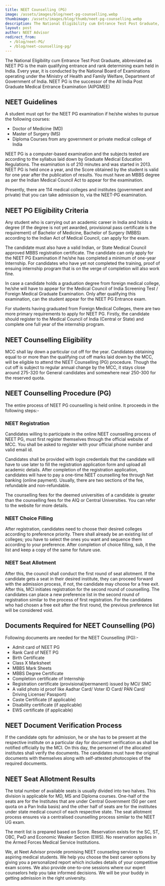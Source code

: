 ```yaml
---
title: NEET Counselling (PG)
image: /assets/images/blog/neet-pg-counselling.webp
thumbimage: /assets/images/blog/thumb/neet-pg-counselling.webp
description: The National Eligibility cum Entrance Test Post Graduate, abbreviated as NEET PG is the main qualifying entrance and rank determining exam held in India.
layout: post
author: NEET Advisor
redirect_from:
  - /blog/neet-PG/
  - /blog/neet-counselling-pg/
---
```


The National Eligibility cum Entrance Test Post Graduate, abbreviated as NEET PG is the main qualifying entrance and rank determining exam held in India. Every year, it is conducted by the National Board of Examinations operating under the Ministry of Health and Family Welfare, Department of Government of India. NEET PG is the successor of the All India Post Graduate Medical Entrance Examination (AIPGMEE)

## NEET Guidelines

A student must opt for the NEET PG examination if he/she wishes to pursue the following courses:

- Doctor of Medicine (MD)
- Master of Surgery (MS)
- Diploma Courses from any government or private medical college of India

NEET PG is a computer-based examination and the subjects tested are according to the syllabus laid down by Graduate Medical Education Regulations. The examination is of 210 minutes and was started in 2013. NEET PG is held once a year, and the Score obtained by the student is valid for one year after the publication of results. You must have an MBBS degree as per the Indian Medical Council Act to appear for the examination.

Presently, there are 114 medical colleges and institutes (government and private) that you can take admission to, via the NEET-PG examination.

## NEET PG Eligibility Criteria

Any student who is carrying out an academic career in India and holds a degree (if the degree is not yet awarded, provisional pass certificate is the requirement) of Bachelor of Medicine, Bachelor of Surgery (MBBS) according to the Indian Act of Medical Council, can apply for the exam.

The candidate must also have a valid Indian, or State Medical Council approved MBBS registration certificate. The candidate can only apply for the NEET PG Examination if he/she has completed a minimum of one-year Internship. For candidates who have yet not completed the training, proof of ensuing internship program that is on the verge of completion will also work fine.

In case a candidate holds a graduation degree from foreign medical college, he/she will have to appear for the Medical Council of India Screening Test / Foreign Medical Graduate Examination. Only after qualifying this examination, can the student appear for the NEET PG Entrance exam. 

For students having graduated from Foreign Medical Colleges, there are two more primary requirements to apply for NEET PG. Firstly, the candidate should register to the Medical Council of India (Central or State) and complete one full year of the internship program.

## NEET Counselling Eligibility

MCC shall lay down a particular cut off for the year. Candidates obtaining equal to or more than
the qualifying cut off marks laid down by the MCC, will be eligible to attend the NEET Counselling (PG) procedure. Though the cut off is subject to regular annual change by the MCC, it stays
close around 275-320 for General candidates and somewhere near 250-300 for the reserved
quota.

## NEET Counselling Procedure (PG)

The entire process of NEET PG counselling is held online. It proceeds in the following steps:-

### NEET Registration

Candidates willing to participate in the online NEET counselling process of NEET PG, must first register
themselves through the official website of MCC. You shall be asked to register with your official
phone number and valid email id. 

Candidates shall be provided with login credentials that the candidate will have to use later to fill the registration application form and upload all academic details. After completion of the registration application, candidates will have to pay a one-time NEET counselling fee through Net banking (online payment). Usually, there are two sections of the fee, refundable and non-refundable. 

The counselling fees for the deemed universities of a candidate is greater than the counselling fees for the AIQ or Central Universities. You can refer to the website for more details.

### NEET Choice Filling

After registration, candidates need to choose their desired colleges according to preference priority. There shall already be an existing list of colleges; you have to select the ones you want
and sequence them according to your preference. After completion of choice filling, sub, it the list
and keep a copy of the same for future use.

### NEET Seat Allotment

After this, the council shall conduct the first round of seat allotment. If the candidate gets a seat in their desired institute, they can proceed forward with the admission process, if not, the candidate may choose for a free exit. After this, MCI initiates registration for the second round of
counselling. The candidates can place a new preference list in the second round of registration
similar to the process of first registration. For the candidates who had chosen a free exit after the
first round, the previous preference list will be considered void.

## Documents Required for NEET Counselling (PG)

Following documents are needed for the NEET Counselling (PG):-

- Admit card of NEET PG
- Rank Card of NEET PG
- Birth Certificate
- Class X Marksheet
- MBBS Mark Sheets
- MBBS Degree Certificate
- Completion certificate of Internship
- Registration certificate (provisional/permanent) issued by MCI/ SMC
- A valid photo id proof like Aadhar Card/ Voter ID Card/ PAN Card/ Driving License/
  Passport)
- Caste Certificate (if applicable)
- Disability certificate (if applicable)
- EWS certificate (if applicable)

## NEET Document Verification Process

If the candidate opts for admission, he or she has to be present at the respective institute on a
particular day for document verification as shall be notified officially by the MCI. On this day, the personnel of the allocated institutes shall verify the documents. The candidates must have the
original documents with themselves along with self-attested photocopies of the required
documents.

## NEET Seat Allotment Results

The total number of available seats is usually divided into two halves. This division is applicable
for MD, MS and Diploma courses. One-half of the seats are for the Institutes that are under Central
Government (50 per cent quota on a Pan India basis) and the other half of seats are for the
institutes under state medical council of each respective state. The seat allotment process ensures
via a centralised counselling process similar to the NEET UG exam.

The merit list is prepared based on Score. Reservation exists for the SC, ST, OBC, PwD and
Economic Weaker Section (EWS). No reservation applies in the Armed Forces Medical Service
Institutions.

We, at Neet Advisor provide promising NEET counseling services to aspiring medical students. We help
you choose the best career options by giving you a personalized report which includes details of
your competitive exam scores. We also provide one-to-one sessions where our expert counselors
help you take informed decisions. We will be your buddy in getting admission in the right
university.
